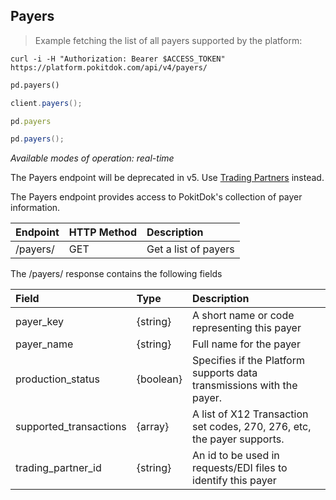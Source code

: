 ## Payers
> Example fetching the list of all payers supported by the platform:

```shell
curl -i -H "Authorization: Bearer $ACCESS_TOKEN" https://platform.pokitdok.com/api/v4/payers/
```

```python
pd.payers()
```

```csharp
client.payers();
```

```ruby
pd.payers
```

```java
pd.payers();
```

*Available modes of operation: real-time*

<aside class="warning">
The Payers endpoint will be deprecated in v5. Use <a href="#trading-partners">Trading Partners</a> instead.
</aside>

The Payers endpoint provides access to PokitDok's collection of payer information.

| Endpoint | HTTP Method | Description          |
|:---------|:------------|:---------------------|
| /payers/ | GET         | Get a list of payers |

The /payers/ response contains the following fields

| Field                  | Type      | Description                                                             |
|:-----------------------|:----------|:------------------------------------------------------------------------|
| payer_key              | {string}  | A short name or code representing this payer                            |
| payer_name             | {string}  | Full name for the payer                                                 |
| production_status      | {boolean} | Specifies if the Platform supports data transmissions with the payer.   |
| supported_transactions | {array}   | A list of X12 Transaction set codes, 270, 276, etc, the payer supports. |
| trading_partner_id     | {string}  | An id to be used in requests/EDI files to identify this payer           |
